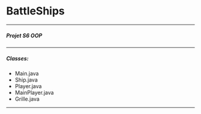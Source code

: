 # BattleShips
___

##### Projet S6 OOP
___

##### Classes:
- Main.java
- Ship.java
- Player.java
- MainPlayer.java
- Grille.java
___
